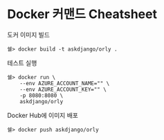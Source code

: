 
# Docker 커맨드 Cheatsheet

도커 이미지 빌드

```
쉘> docker build -t askdjango/orly .
```

테스트 실행

```
쉘> docker run \
    --env AZURE_ACCOUNT_NAME="" \
    --env AZURE_ACCOUNT_KEY="" \
    -p 8080:8080 \
    askdjango/orly
```

Docker Hub에 이미지 배포

```
쉘> docker push askdjango/orly
```

